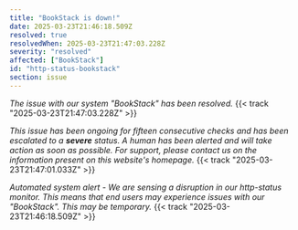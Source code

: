 ```yaml
---
title: "BookStack is down!"
date: 2025-03-23T21:46:18.509Z
resolved: true
resolvedWhen: 2025-03-23T21:47:03.228Z
severity: "resolved"
affected: ["BookStack"]
id: "http-status-bookstack"
section: issue
---
```


*The issue with our system "BookStack" has been resolved.* {{< track "2025-03-23T21:47:03.228Z" >}}

*This issue has been ongoing for fifteen consecutive checks and has been escalated to a **severe** status. A human has been alerted and will take action as soon as possible. For support, please contact us on the information present on this website's homepage.* {{< track "2025-03-23T21:47:01.033Z" >}}

**Automated system alert* - We are sensing a disruption in our http-status monitor. This means that end users may experience issues with our "BookStack". This may be temporary.* {{< track "2025-03-23T21:46:18.509Z" >}}
